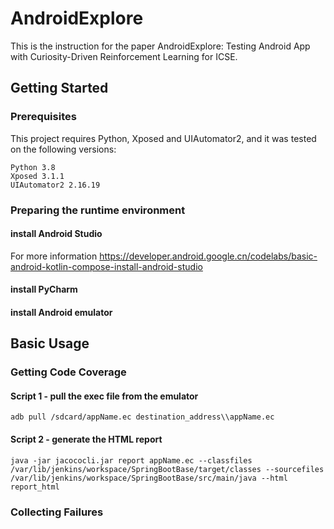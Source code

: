 # AndroidExplore
This is the instruction for the paper AndroidExplore: Testing Android App with Curiosity-Driven Reinforcement Learning for ICSE.
## Getting Started
### Prerequisites
This project requires Python, Xposed and UIAutomator2, and it was tested on the following versions:
```
Python 3.8
Xposed 3.1.1
UIAutomator2 2.16.19
```
### Preparing the runtime environment
#### install Android Studio
For more information https://developer.android.google.cn/codelabs/basic-android-kotlin-compose-install-android-studio
#### install PyCharm
#### install Android emulator


## Basic Usage
### Getting Code Coverage
#### Script 1 - pull the exec file from the emulator
```
adb pull /sdcard/appName.ec destination_address\\appName.ec
```
#### Script 2 - generate the HTML report
```
java -jar jacococli.jar report appName.ec --classfiles /var/lib/jenkins/workspace/SpringBootBase/target/classes --sourcefiles /var/lib/jenkins/workspace/SpringBootBase/src/main/java --html report_html
```
### Collecting Failures
